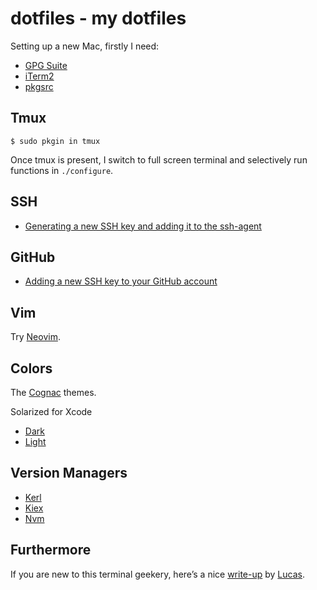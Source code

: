 # dotfiles - my dotfiles

Setting up a new Mac, firstly I need:

- [GPG Suite](https://gpgtools.org)
- [iTerm2](https://iterm2.com)
- [pkgsrc](https://pkgsrc.joyent.com/install-on-osx/)

## Tmux

```
$ sudo pkgin in tmux
```

Once tmux is present, I switch to full screen terminal and selectively run functions in `./configure`.

## SSH

- [Generating a new SSH key and adding it to the ssh-agent](https://help.github.com/en/articles/generating-a-new-ssh-key-and-adding-it-to-the-ssh-agent)

## GitHub

- [Adding a new SSH key to your GitHub account](https://help.github.com/en/articles/adding-a-new-ssh-key-to-your-github-account)

## Vim

Try [Neovim](https://neovim.io).

## Colors

The [Cognac](https://github.com/ArtSabintsev/Cognac) themes.

Solarized for Xcode

- [Dark](https://github.com/ArtSabintsev/Solarized-Dark-for-Xcode.git)
- [Light](https://github.com/nelsyeung/Solarized-Light-for-Xcode.git)

## Version Managers

- [Kerl](https://github.com/kerl/kerl)
- [Kiex](https://github.com/taylor/kiex)
- [Nvm](https://github.com/creationix/nvm)

## Furthermore

If you are new to this terminal geekery, here’s a nice [write-up](https://lucasfcosta.com/2019/02/10/terminal-guide-2019.html) by [Lucas](https://twitter.com/thewizardlucas).
